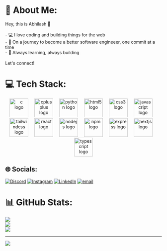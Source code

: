 # 💫 About Me:
Hey,  this is Abhilash  👋<br><br>- 💻 I love coding and building things for the web<br>- 🚀 On a journey to become a better software engineeer, one commit at a time<br>- 🧠 Always learning, always building<br><br>Let's connect!<br>


# 💻 Tech Stack:
<div align="center">
  <img src="https://cdn.jsdelivr.net/gh/devicons/devicon/icons/c/c-original.svg" height="60" alt="c logo"  />
  <img width="12" />
  <img src="https://cdn.jsdelivr.net/gh/devicons/devicon/icons/cplusplus/cplusplus-original.svg" height="60" alt="cplusplus logo"  />
  <img width="12" />
  <img src="https://skillicons.dev/icons?i=py" height="60" alt="python logo"  />
  <img width="12" />
  <img src="https://cdn.jsdelivr.net/gh/devicons/devicon/icons/html5/html5-original.svg" height="60" alt="html5 logo"  />
  <img width="12" />
  <img src="https://cdn.jsdelivr.net/gh/devicons/devicon/icons/css3/css3-original.svg" height="60" alt="css3 logo"  />
  <img width="12" />
  <img src="https://cdn.jsdelivr.net/gh/devicons/devicon/icons/javascript/javascript-original.svg" height="60" alt="javascript logo"  />
  <img width="12" />
  <img src="https://skillicons.dev/icons?i=tailwind" height="60" alt="tailwindcss logo"  />
  <img width="12" />
  <img src="https://cdn.jsdelivr.net/gh/devicons/devicon/icons/react/react-original.svg" height="60" alt="react logo"  />
  <img width="12" />
  <img src="https://cdn.jsdelivr.net/gh/devicons/devicon/icons/nodejs/nodejs-original.svg" height="60" alt="nodejs logo"  />
  <img width="12" />
  <img src="https://cdn.jsdelivr.net/gh/devicons/devicon/icons/npm/npm-original-wordmark.svg" height="60" alt="npm logo"  />
  <img width="12" />
  <img src="https://cdn.jsdelivr.net/gh/devicons/devicon/icons/express/express-original.svg" height="60" alt="express logo"  />
  <img width="12" />
  <img src="https://cdn.jsdelivr.net/gh/devicons/devicon/icons/nextjs/nextjs-original.svg" height="60" alt="nextjs logo"  />
  <img width="12" />
  <img src="https://skillicons.dev/icons?i=ts" height="60" alt="typescript logo"  />
</div>


## 🌐 Socials:
[![Discord](https://img.shields.io/badge/Discord-%237289DA.svg?logo=discord&logoColor=white)](https://discord.gg/d) [![Instagram](https://img.shields.io/badge/Instagram-%23E4405F.svg?logo=Instagram&logoColor=white)]([https://instagram.com/d](https://www.instagram.com/itz__abhilash_01)) [![LinkedIn](https://img.shields.io/badge/LinkedIn-%230077B5.svg?logo=linkedin&logoColor=white)]([https://linkedin.com/in/s](https://www.linkedin.com/in/abhilash-mohapatra-95683b312)) [![email](https://img.shields.io/badge/Email-D14836?logo=gmail&logoColor=white)](mailto:d) 


# 📊 GitHub Stats:
![](https://github-readme-stats.vercel.app/api?username=abhilashXmohapatra&theme=nightowl&hide_border=false&include_all_commits=false&count_private=false)<br/>
![](https://nirzak-streak-stats.vercel.app/?user=abhilashXmohapatra&theme=nightowl&hide_border=false)<br/>
![](https://github-readme-stats.vercel.app/api/top-langs/?username=abhilashXmohapatra&theme=nightowl&hide_border=false&include_all_commits=false&count_private=false&layout=compact)

---
[![](https://visitcount.itsvg.in/api?id=abhilashXmohapatra&icon=0&color=0)](https://visitcount.itsvg.in)

<!-- Proudly created with GPRM ( https://gprm.itsvg.in ) -->
